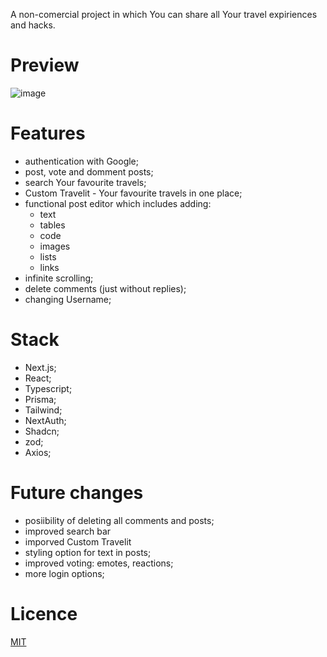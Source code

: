A non-comercial project in which You can share all Your travel expiriences and hacks.

# Preview
![image](https://github.com/GogolProjects/portfolio/assets/150515902/9b54ca71-bc2b-44b4-9253-d03d8e456102)

# Features

* authentication with Google;
* post, vote and domment posts;
* search Your favourite travels;
* Custom Travelit - Your favourite travels in one place;
* functional post editor which includes adding:
  * text
  * tables
  * code        
  * images
  * lists
  * links
* infinite scrolling;
* delete comments (just without replies);
* changing Username;

# Stack

* Next.js;
* React;
* Typescript;
* Prisma;
* Tailwind;
* NextAuth;
* Shadcn;
* zod;
* Axios;
        
# Future changes

* posiibility of deleting all comments and posts;
* improved search bar
* imporved Custom Travelit
* styling option for text in posts;
* improved voting: emotes, reactions;
* more login options;

  
# Licence
[MIT](https://choosealicense.com/licenses/mit/)
